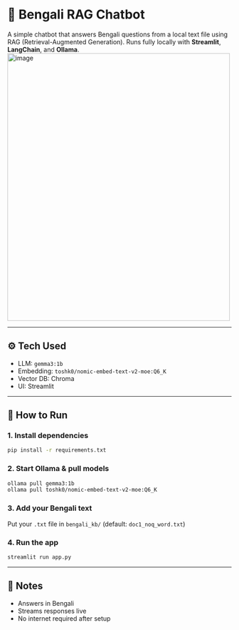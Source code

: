 # 💬 Bengali RAG Chatbot
A simple chatbot that answers Bengali questions from a local text file using RAG (Retrieval-Augmented Generation). Runs fully locally with **Streamlit**, **LangChain**, and **Ollama**.
<img width="500" height="600" alt="image" src="https://github.com/user-attachments/assets/077c4c0d-2e3d-4f6a-9306-f53141757ab9" />


---

## ⚙️ Tech Used

* LLM: `gemma3:1b`
* Embedding: `toshk0/nomic-embed-text-v2-moe:Q6_K`
* Vector DB: Chroma
* UI: Streamlit

---

## 🚀 How to Run

### 1. Install dependencies

```bash
pip install -r requirements.txt
```

### 2. Start Ollama & pull models

```bash
ollama pull gemma3:1b
ollama pull toshk0/nomic-embed-text-v2-moe:Q6_K
```

### 3. Add your Bengali text

Put your `.txt` file in `bengali_kb/`
(default: `doc1_noq_word.txt`)

### 4. Run the app

```bash
streamlit run app.py
```

---

## 📝 Notes

* Answers in Bengali
* Streams responses live
* No internet required after setup


